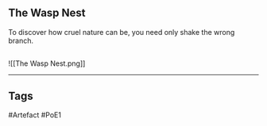 ## The Wasp Nest
To discover how cruel nature can be,
you need only shake the wrong branch.
##
![[The Wasp Nest.png]]

---
## Tags
#Artefact
#PoE1
